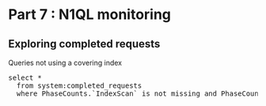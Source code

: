 # Part 7 : N1QL monitoring

## Exploring completed requests

Queries not using a covering index

<pre id="example">
select *
  from system:completed_requests
  where PhaseCounts.`IndexScan` is not missing and PhaseCounts.`Fetch` is not missing

</pre>

